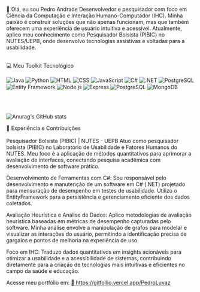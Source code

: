 👋 Olá, eu sou Pedro Andrade
Desenvolvedor e pesquisador com foco em Ciência da Computação e Interação Humano-Computador (IHC). Minha paixão é construir soluções que não apenas funcionam, mas que também oferecem uma experiência de usuário intuitiva e acessível. Atualmente, aplico meu conhecimento como Pesquisador Bolsista (PIBIC) no NUTES/UEPB, onde desenvolvo tecnologias assistivas e voltadas para a usabilidade.
<br></br>

💻 Meu Toolkit Tecnológico
<div style="display: inline-block;">
<img align="center" alt="Java" src="https://img.shields.io/badge/Java-ED8B00?style=for-the-badge&logo=openjdk&logoColor=white"/>
<img align="center" alt="Python" src="https://img.shields.io/badge/Python-3776AB?style=for-the-badge&logo=python&logoColor=white"/>
<img align="center" alt="HTML" src="https://img.shields.io/badge/HTML5-E34F26?style=for-the-badge&logo=html5&logoColor=white"/>
<img align="center" alt="CSS" src="https://img.shields.io/badge/CSS3-1572B6?style=for-the-badge&logo=css3&logoColor=white"/>
<img align="center" alt="JavaScript" src="https://img.shields.io/badge/JavaScript-F7DF1E?logo=javascript&logoColor=black&style=for-the-badge"/>
<img align="center" alt="C#" src="https://img.shields.io/badge/C%23-239120?logo=c-sharp&logoColor=white&style=for-the-badge"/>
<img align="center" alt=".NET" src="https://img.shields.io/badge/.NET-5C2D91?logo=.net&logoColor=white&style=for-the-badge"/>
<img align="center" alt="PostgreSQL" src="https://img.shields.io/badge/PostgreSQL-316192?logo=postgresql&logoColor=white&style=for-the-badge"/>
<img align="center" alt="Entity Framework" src="https://img.shields.io/badge/Entity%20Framework-5C2D91?style=for-the-badge&logo=.net&logoColor=white"/>
<img align="center" alt="Node.js" src="https://img.shields.io/badge/Node.js-339933?style=for-the-badge&logo=node.js&logoColor=white"/>
<img align="center" alt="Express" src="https://img.shields.io/badge/Express.js-000000?style=for-the-badge&logo=express&logoColor=white"/>
<img align="center" alt="PostgreSQL" src="https://img.shields.io/badge/PostgreSQL-316192?style=for-the-badge&logo=postgresql&logoColor=white"/>
<img align="center" alt="MongoDB" src="https://img.shields.io/badge/MongoDB-47A248?style=for-the-badge&logo=mongodb&logoColor=white"/>
</div>

<br></br>

![Anurag's GitHub stats](https://github-readme-stats.vercel.app/api?username=pedroluvaz&show_icons=true&theme=transparent)



🚀 Experiência e Contribuições<br></br>
Pesquisador Bolsista (PIBIC) | NUTES - UEPB
Atuo como pesquisador bolsista (PIBIC) no Laboratório de Usabilidade e Fatores Humanos do NUTES. Meu foco é a aplicação de métodos quantitativos para aprimorar a avaliação de interfaces, conectando pesquisa acadêmica com desenvolvimento de software prático.

Desenvolvimento de Ferramentas com C#: Sou responsável pelo desenvolvimento e manutenção de um software em C# (.NET) projetado para mensuração de desempenho em testes de usabilidade. Utilizo o EntityFramework para a persistência e gerenciamento eficiente dos dados coletados.

Avaliação Heurística e Análise de Dados: Aplico metodologias de avaliação heurística baseadas em métricas de desempenho capturadas pelo software. Minha análise envolve a manipulação de grafos para modelar e visualizar as interações do usuário, permitindo a identificação precisa de gargalos e pontos de melhoria na experiência de uso.

Foco em IHC: Traduzo dados quantitativos em insights acionáveis para otimizar a usabilidade e a acessibilidade de sistemas, contribuindo diretamente para a criação de tecnologias mais intuitivas e eficientes no campo da saúde e educação.


Acesse meu portfólio em: 
<a href="https://gitfollio.vercel.app/PedroLuvaz"> 🔗
  https://gitfollio.vercel.app/PedroLuvaz
</a>

<!-- GitFolio:start
{
  "gitfolio": "on",
  "name": "Pedro Andrade",
  "email": "pedrolucas0721@gmail.com",
  "tagline": "FullStack Developer",
  "avatar_url": "https://avatars.githubusercontent.com/u/113270952?v=4",
  "website": "",
  "githubUser": "PedroLuvaz",
  "linkedinUser": "https://www.linkedin.com/in/pedro-andrade-0a8146235/",
  "about": "Pesquisador PIBIC no NUTES/UEPB, atuo no Laboratório de Usabilidade e Fatores Humanos com foco em IHC. Desenvolvo em C# (.NET) software para mensuração de desempenho em testes de usabilidade, com EntityFramework para persistência de dados. Realizo avaliação heurística e análise quantitativa com grafos, transformando dados em insights para otimizar usabilidade e acessibilidade em saúde e educação.",
  "showStars": true,
  "showFollowers": true,
  "followers": 16,
  "following": 22,
  "themeId": "cyberpunk",
  "tech": [
  "C#",
  "Java",
  "JavaScript",
  "NodeJs",
  "Python",
  "MongoDB",
  "PostGreSQL",
  "EntityFramework",
  ".NET"
],
  "projects": [
  {
    "id": 616634190,
    "repoName": "Project-TubeTool",
    "url": "https://github.com/PedroLuvaz/Project-TubeTool",
    "stars": 1,
    "description": "Projeto do primeiro período da universidade na disciplina de algoritmos  construído em Python.",
    "image": "",
    "techs": [],
    "deploy": "",
    "highlighted": false
  },
  {
    "id": 948270962,
    "repoName": "eng2marketplace",
    "url": "https://github.com/PedroLuvaz/eng2marketplace",
    "stars": 0,
    "description": "",
    "image": "",
    "techs": [],
    "deploy": "",
    "highlighted": false
  },
  {
    "id": 940328812,
    "repoName": "sistemaOdonto",
    "url": "https://github.com/PedroLuvaz/sistemaOdonto",
    "stars": 0,
    "description": "",
    "image": "",
    "techs": [],
    "deploy": "",
    "highlighted": false
  }
]
}
GitFolio:end -->
  
